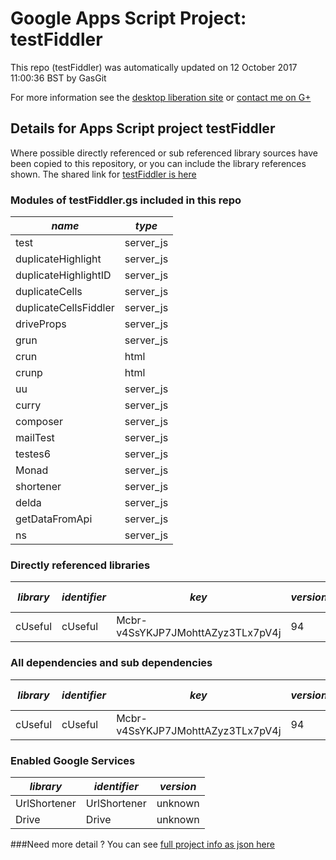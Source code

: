 # Google Apps Script Project: testFiddler
This repo (testFiddler) was automatically updated on 12 October 2017 11:00:36 BST by GasGit

For more information see the [desktop liberation site](http://ramblings.mcpher.com/Home/excelquirks/drivesdk/gettinggithubready "desktop liberation") or [contact me on G+](https://plus.google.com/+BruceMcpherson "Bruce McPherson - GDE")
## Details for Apps Script project testFiddler
Where possible directly referenced or sub referenced library sources have been copied to this repository, or you can include the library references shown. 
The shared link for [testFiddler is here](https://script.google.com/d/1iAi7USY6CatRwvqSf-2vhsxrSKUfsP4_ohO9rzmtD-LuPzAxNrdh_Qdt/edit?usp=sharing "open in the GAS IDE")

### Modules of testFiddler.gs included in this repo
*name*|*type*
--- | --- 
test| server_js
duplicateHighlight| server_js
duplicateHighlightID| server_js
duplicateCells| server_js
duplicateCellsFiddler| server_js
driveProps| server_js
grun| server_js
crun| html
crunp| html
uu| server_js
curry| server_js
composer| server_js
mailTest| server_js
testes6| server_js
Monad| server_js
shortener| server_js
delda| server_js
getDataFromApi| server_js
ns| server_js
### Directly referenced libraries
*library*|*identifier*|*key*|*version*|*dev mode*|*source*|
--- | --- | --- | --- | --- | --- 
cUseful| cUseful|Mcbr-v4SsYKJP7JMohttAZyz3TLx7pV4j|94|no|[here](libraries/cUseful "library source")
### All dependencies and sub dependencies
*library*|*identifier*|*key*|*version*|*dev mode*|*source*|
--- | --- | --- | --- | --- | --- 
cUseful| cUseful|Mcbr-v4SsYKJP7JMohttAZyz3TLx7pV4j|94|no|[here](libraries/cUseful "library source")
### Enabled Google Services
*library*|*identifier*|*version*
--- | --- | --- 
UrlShortener| UrlShortener|unknown
Drive| Drive|unknown
###Need more detail ?
You can see [full project info as json here](info.json)
